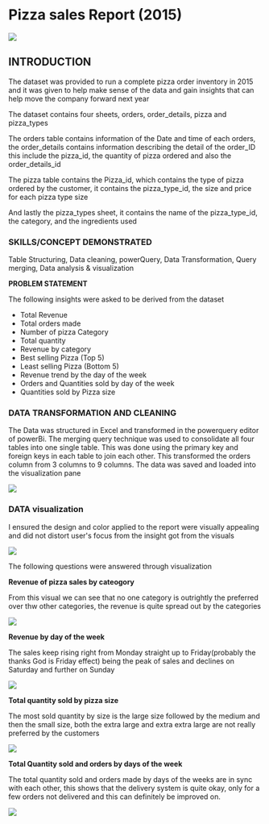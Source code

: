 # Pizza sales Report (2015)

![](Pixel2.jpg)

## INTRODUCTION

The dataset was provided to run a complete pizza order inventory in 2015 and it was given to help make sense of the data and gain insights that can help move the company forward next year

The dataset contains four sheets, orders, order_details, pizza and pizza_types

The orders table contains information of the Date and time of each orders, the order_details contains information describing the detail of the order_ID this include the pizza_id, the quantity of pizza ordered and also the order_details_id

The pizza table contains the Pizza_id, which contains the type of pizza ordered by the customer, it contains the pizza_type_id, the size and price for each pizza type size

And lastly the pizza_types sheet, it contains the name of the pizza_type_id, the category, and the ingredients used

### SKILLS/CONCEPT DEMONSTRATED

Table Structuring, Data cleaning, powerQuery, Data Transformation, Query merging, Data analysis & visualization 

**PROBLEM STATEMENT**

The following insights were asked to be derived from the dataset 

- Total Revenue 
- Total orders made
- Number of pizza Category
- Total quantity 
- Revenue by category 
- Best selling Pizza (Top 5)
- Least selling Pizza (Bottom 5)
- Revenue trend by the day of the week 
- Orders and Quantities sold by day of the week
- Quantities sold by Pizza size

### DATA TRANSFORMATION AND CLEANING

The Data was structured in Excel and transformed in the powerquery editor of powerBi. The merging query technique was used to consolidate all four tables into one single table.  This was done using the primary key and foreign keys in each table to join each other. This transformed the orders column from 3 columns to 9 columns.
The data was saved and loaded into the visualization pane

![](pizza_data_transformation.png)

### DATA visualization 

I ensured the design and color applied to the report were visually appealing and did not distort user's focus from the insight got from the visuals

![](pizza_sales_dashboard.png)

The following questions were answered through visualization

**Revenue of pizza sales by cateogory**

From this visual we can see that no one category is outrightly the preferred over thw other categories, the revenue is quite spread out by the categories 

![](revenue_by_pizza_category.png)

**Revenue by day of the week**

The sales keep rising right from Monday straight up to Friday(probably the thanks God is Friday effect) being the peak of sales and declines on Saturday and further on Sunday

![](revenue_by_day_of_week.png)

**Total quantity sold by pizza size**

The most sold quantity by size is the large size followed by the medium and then the small size, both the extra large and extra extra large are not really preferred by the customers

![](total_quantity_sold_by_pizza.png)

**Total Quantity sold and orders by days of the week**

The total quantity sold and orders made by days of the weeks are in sync with each other, this shows that the delivery system is quite okay, only for a few orders not delivered and this can definitely be improved on.

![](total_quantity_and_orders_by_day_of_week.png)
